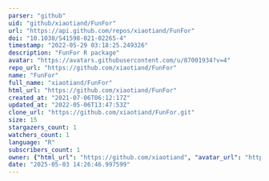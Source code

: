 ```yaml
---
parser: "github"
uid: "github/xiaotiand/FunFor"
url: "https://api.github.com/repos/xiaotiand/FunFor"
doi: "10.1038/S41598-021-02265-4"
timestamp: "2022-05-29 03:18:25.249326"
description: "FunFor R package"
avatar: "https://avatars.githubusercontent.com/u/87001934?v=4"
repo_url: "https://github.com/xiaotiand/FunFor"
name: "FunFor"
full_name: "xiaotiand/FunFor"
html_url: "https://github.com/xiaotiand/FunFor"
created_at: "2021-07-06T06:12:17Z"
updated_at: "2022-05-06T13:47:53Z"
clone_url: "https://github.com/xiaotiand/FunFor.git"
size: 15
stargazers_count: 1
watchers_count: 1
language: "R"
subscribers_count: 1
owner: {"html_url": "https://github.com/xiaotiand", "avatar_url": "https://avatars.githubusercontent.com/u/87001934?v=4", "login": "xiaotiand", "type": "User"}
date: "2025-05-03 14:26:46.997599"
---
```

